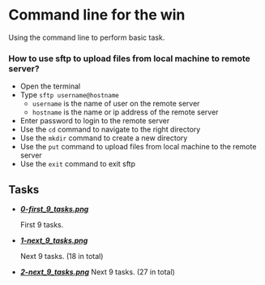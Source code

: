 
# Command line for the win

Using the command line to perform basic task.

### How to use sftp to upload files from local machine to remote server?

- Open the terminal
- Type `sftp username@hostname`
    - `username` is the name of user on the remote server
    - `hostname` is the name or ip address of the remote server
- Enter password to login to the remote server
- Use the `cd` command to navigate to the right directory
- Use the `mkdir` command to create a new directory
- Use the `put` command to upload files from local machine to the remote server
- Use the `exit` command to exit sftp

## Tasks

- ***[0-first_9_tasks.png](https://github.com/10thcode/alx-system_engineering-devops/blob/master/command_line_for_the_win/0-first_9_tasks.png)***

    First 9 tasks.

- ***[1-next_9_tasks.png](https://github.com/10thcode/alx-system_engineering-devops/blob/master/command_line_for_the_win/1-next_9_tasks.png)***

    Next 9 tasks. (18 in total)

- ***[2-next_9_tasks.png](https://github.com/10thcode/alx-system_engineering-devops/blob/master/command_line_for_the_win/2-next_9_tasks.png)***
    Next 9 tasks. (27 in total)
